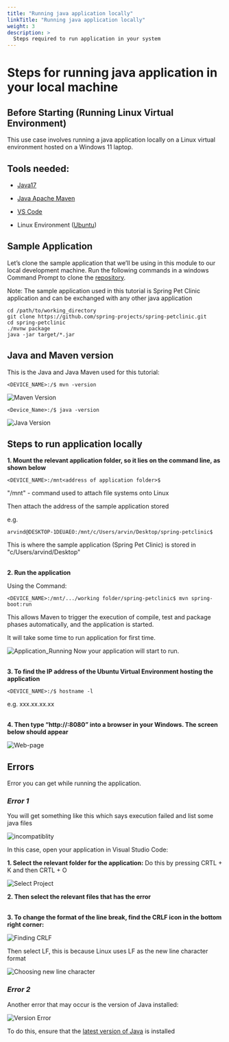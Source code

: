 ```yaml
---
title: "Running java application locally"
linkTitle: "Running java application locally"
weight: 3
description: >
  Steps required to run application in your system
---
```



# Steps for running java application in your local machine

## **Before Starting (Running Linux Virtual Environment)**
This use case involves running a java application locally on a Linux virtual environment hosted on a Windows 11 laptop.

## **Tools needed:**

- [Java17](https://www.oracle.com/java/technologies/downloads/#jdk23-windows)

- [Java Apache Maven](https://maven.apache.org/download.cgi)

- [VS Code](https://code.visualstudio.com/download)

- Linux Environment ([Ubuntu](https://learn.microsoft.com/en-us/windows/wsl/install))

## **Sample Application**

Let’s clone the sample application that we’ll be using in this module to our local development machine. Run the following commands in a windows Command Prompt to clone the [repository](https://github.com/spring-projects/spring-petclinic).

Note: The sample application used in this tutorial is Spring Pet Clinic application and can be exchanged with any other java application
```
cd /path/to/working_directory
git clone https://github.com/spring-projects/spring-petclinic.git
cd spring-petclinic
./mvnw package
java -jar target/*.jar
```
## **Java and Maven version**

This is the Java and Java Maven used for this tutorial:
```
<DEVICE_NAME>:/$ mvn -version
```
![Maven Version](/Maven_Version.png)

```
<Device_Name>:/$ java -version
```
![Java Version](/Java_Version.png)

## **Steps to run application locally**

  **1. Mount the relevant application folder, so it lies on the command line, as shown below**

   ```
   <DEVICE_NAME>:/mnt<address of application folder>$
   ```
  
  "/mnt" - command used to attach file systems onto Linux

  Then attach the address of the sample application stored

  e.g.

  ```
  arvind@DESKTOP-1DEUAEO:/mnt/c/Users/arvin/Desktop/spring-petclinic$
  ```

  This is where the sample application (Spring Pet Clinic) is stored in "c/Users/arvind/Desktop"

\
**2. Run the application**

Using the Command:
```
<DEVICE_NAME>:/mnt/.../working folder/spring-petclinic$ mvn spring-boot:run
```



This allows Maven to trigger the execution of compile, test and package phases automatically, and the application is started.

It will take some time to run application for first time. 


![Application_Running](/Spring_Pet_Clinic.png)
Now your application will start to run.

\
**3. To find the IP address of the Ubuntu Virtual Environment hosting the application**
```
<DEVICE_NAME>:/$ hostname -l
```
e.g. xxx.xx.xx.xx

\
**4.	Then type “http://<IP Address>:8080” into a browser in your Windows.  The screen below should appear**

![Web-page](/Spring_Pet_Clinic_Result.png)

## **Errors**

Error you can get while running the application.

### *Error 1*

You will get something like this which says execution failed and list some java files

![incompatiblity](/Incompatability_Error.png)

In this case, open your application in Visual Studio Code:

**1. Select the relevant folder for the application:**
Do this by pressing CRTL + K and then CRTL + O 

![Select Project](/Selecting_File.png)

**2. Then select the relevant files that has the error**

\
**3.	To change the format of the line break, find the CRLF icon in the bottom right corner:**

![Finding CRLF](/Selecting_CRLF.png)

Then select LF, this is because Linux uses LF as the new line character format

  
![Choosing new line character](/ChangingLF.png)


### *Error 2*

Another error that may occur is the version of Java installed:

![Version Error](/Version_Error.png)

To do this, ensure that the [latest version of Java](https://www.oracle.com/java/technologies/downloads/) is installed 

